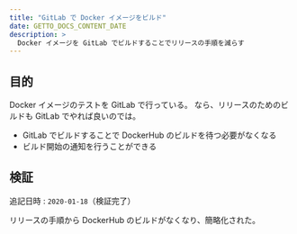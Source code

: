 ```yaml
---
title: "GitLab で Docker イメージをビルド"
date: GETTO_DOCS_CONTENT_DATE
description: >
  Docker イメージを GitLab でビルドすることでリリースの手順を減らす
---
```


## 目的

Docker イメージのテストを GitLab で行っている。
なら、リリースのためのビルドも GitLab でやれば良いのでは。

- GitLab でビルドすることで DockerHub のビルドを待つ必要がなくなる
- ビルド開始の通知を行うことができる


## 検証

追記日時 : `2020-01-18`（検証完了）

リリースの手順から DockerHub のビルドがなくなり、簡略化された。
